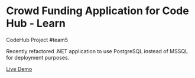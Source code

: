# Crowd Funding Application for Code Hub - Learn
CodeHub Project #team5

Recently refactored .NET application to use PostgreSQL instead of MSSQL for deployment purposes.

[Live Demo](https://pavlidin-crowdfundingapp.herokuapp.com/)

